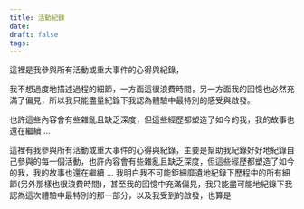 ```yaml
---
title: 活動紀錄
date: 
draft: false
tags:
---
```

這裡是我參與所有活動或重大事件的心得與紀錄，

我不想過度地描述過程的細節，一方面這很浪費時間，另一方面我的回憶也必然充滿了偏見，所以我只能盡量紀錄下我認為體驗中最特別的感受與啟發。

也許這些內容會有些雜亂且缺乏深度，但這些經歷都塑造了如今的我，我的故事也還在繼續 ...

這裡有我參與所有活動或重大事件的心得與紀錄，主要是幫助我紀錄好好地紀錄自己參與的每一個活動，也許內容會有些雜亂且缺乏深度，但這些經歷都塑造了如今的我，我的故事也還在繼續 ...
我明白我不可能鉅細靡遺地紀錄下歷程中的所有細節(另外那樣也很浪費時間)，甚至我的回憶中充滿偏見，我只能盡可能地紀錄下我認為這次體驗中最特別的那一部分，以及我受到的啟發，也算是